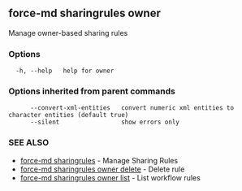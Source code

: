 ## force-md sharingrules owner

Manage owner-based sharing rules

### Options

```
  -h, --help   help for owner
```

### Options inherited from parent commands

```
      --convert-xml-entities   convert numeric xml entities to character entities (default true)
      --silent                 show errors only
```

### SEE ALSO

* [force-md sharingrules](force-md_sharingrules.md)	 - Manage Sharing Rules
* [force-md sharingrules owner delete](force-md_sharingrules_owner_delete.md)	 - Delete rule
* [force-md sharingrules owner list](force-md_sharingrules_owner_list.md)	 - List workflow rules

